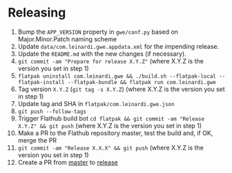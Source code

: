 # Releasing

1. Bump the `APP_VERSION` property in `gwe/conf.py` based on Major.Minor.Patch naming scheme
2. Update `data/com.leinardi.gwe.appdata.xml` for the impending release.
3. Update the `README.md` with the new changes (if necessary).
4. `git commit -am "Prepare for release X.Y.Z"` (where X.Y.Z is the version you set in step 1)
5. `flatpak uninstall com.leinardi.gwe && ./build.sh --flatpak-local --flatpak-install --flatpak-bundle && flatpak run com.leinardi.gwe`
6. Tag version `X.Y.Z` (`git tag -s X.Y.Z`) (where X.Y.Z is the version you set in step 1)
7. Update tag and SHA in `flatpak/com.leinardi.gwe.json`
8. `git push --follow-tags` 
9. Trigger Flathub build bot `cd flatpak && git commit -am "Release X.Y.Z" && git push` (where X.Y.Z is the version you set in step 1)
10. Make a PR to the Flathub repository master, test the build and, if OK, merge the PR
11. `git commit -am "Release X.X.X" && git push` (where X.Y.Z is the version you set in step 1)
12. Create a PR from [master](../../tree/master) to [release](../../tree/release)
